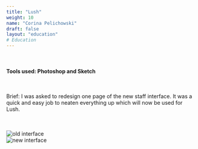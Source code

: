 ```yaml
---
title: "Lush"
weight: 10
name: "Corina Pelichowski"
draft: false
layout: "education"
# Education
---
```

<br>
<h4>Tools used: Photoshop and Sketch</h4>

<br>

<p>
  Brief: I was asked to redesign one page of the new staff interface. It was a quick and easy job to neaten everything up which will now be used for Lush.
</p>

<br>

<!-- IMAGES -->

<br>
<div class="container">
    <div class="row">
        <div class="col-md">
            <img src="/img/portfolio/lush/8_orig_1.png" alt="old interface">
        </div>
        <div class="col-md">
            <img src="/img/portfolio/lush/8_mod_2.jpg" alt="new interface">
        </div>
    </div>
</div>